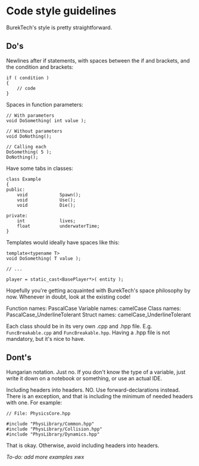 # Code style guidelines

BurekTech's style is pretty straightforward.  
 
## Do's

Newlines after if statements, with spaces between the if and brackets, and the condition and brackets:
```
if ( condition )
{
	// code
}
``` 
 
Spaces in function parameters:
```
// With parameters
void DoSomething( int value );

// Without parameters
void DoNothing();

// Calling each
DoSomething( 5 );
DoNothing();
```

Have some tabs in classes:
```
class Example
{
public:
	void			Spawn();
	void 			Use();
	void 			Die();

private:
	int 			lives;
	float			underwaterTime; 			
}
```
 
Templates would ideally have spaces like this:
```
template<typename T>
void DoSomething( T value );

// ...

player = static_cast<BasePlayer*>( entity );
```
Hopefully you're getting acquainted with BurekTech's space philosophy by now. Whenever in doubt, look at the existing code! 
 
Function names: PascalCase 
Variable names: camelCase 
Class names: PascalCase_UnderlineTolerant
Struct names: camelCase_UnderlineTolerant

Each class should be in its very own .cpp and .hpp file. E.g. `FuncBreakable.cpp` and `FuncBreakable.hpp`. Having a .hpp file is not mandatory, but it's nice to have. 
  
## Dont's
 
Hungarian notation. Just no. If you don't know the type of a variable, just write it down on a notebook or something, or use an actual IDE.
  
Including headers into headers. NO. Use forward-declarations instead. There is an exception, and that is including the minimum of needed headers with one. For example: 
```
// File: PhysicsCore.hpp

#include "PhysLibrary/Common.hpp"
#include "PhysLibrary/Collision.hpp"
#include "PhysLibrary/Dynamics.hpp"
``` 
That is okay. Otherwise, avoid including headers into headers. 
 
*To-do: add more examples xwx*
